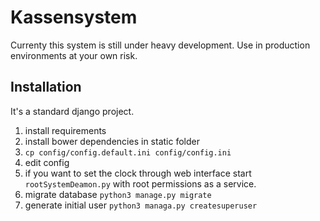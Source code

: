 Kassensystem
=

Currenty this system is still under heavy development. Use in production environments at your own risk.

Installation
-
It's a standard django project.
1. install requirements
2. install bower dependencies in static folder
3. ```cp config/config.default.ini config/config.ini```
4. edit config
5. if you want to set the clock through web interface start ```rootSystemDeamon.py``` with root permissions as a service.
6. migrate database ```python3 manage.py migrate```
7. generate initial user ```python3 managa.py createsuperuser```
